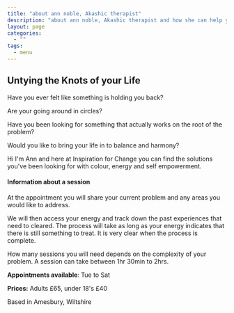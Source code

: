 ```yaml
---
title: "about ann noble, Akashic therapist"
description: "about ann noble, Akashic therapist and how she can help you to free yourself,"
layout: page
categories:
  - ""
tags:
  - menu
---
```


## Untying the Knots of your Life

Have you ever felt like something is holding you back?

Are your going around in circles?

Have you been looking for something that actually works on the root of the problem?

Would you like to bring your life in to balance and harmony?

Hi I&#39;m Ann and here at Inspiration for Change you can find the solutions you&#39;ve been looking for with colour, energy and self empowerment.

#### Information about a session

At the appointment you will share your current problem and any areas you would like to address.

We will then access your energy and track down the past experiences that need to cleared. The process will take as long as your energy indicates that there is still something to treat. It is very clear when the process is complete.

How many sessions you will need depends on the complexity of your problem. A session can take between 1hr 30min to 2hrs.

**Appointments available**: Tue to Sat

**Prices:** Adults &pound;65, under 18&#39;s &pound;40

Based in Amesbury, Wiltshire